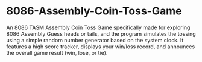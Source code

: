 # 8086-Assembly-Coin-Toss-Game
An 8086 TASM Assembly Coin Toss Game specifically made for exploring 8086 Assembly
Guess heads or tails, and the program simulates the tossing using a simple random number generator based on the system clock. It features a high score tracker, displays your win/loss record, and announces the overall game result (win, lose, or tie).
